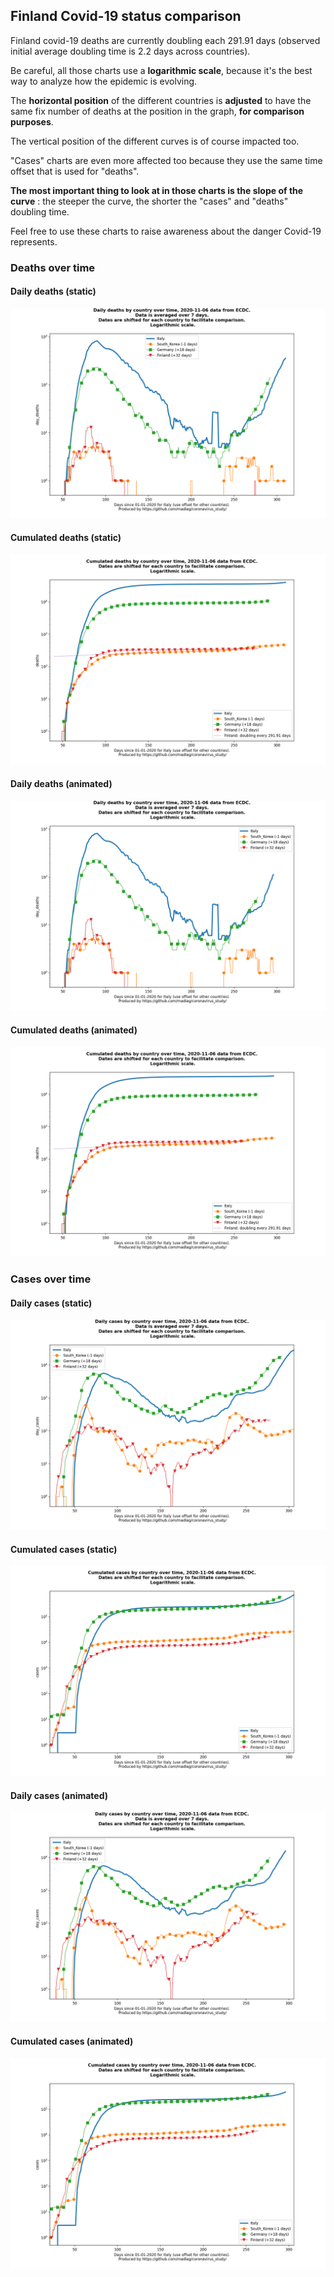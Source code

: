 ## Finland Covid-19 status comparison 

Finland covid-19 deaths are currently doubling each 291.91 days (observed initial average doubling time is 2.2 days across countries).



Be careful, all those charts use a **logarithmic scale**, because it's the best way to analyze how the epidemic is evolving.
 
The **horizontal position** of the different countries is **adjusted** to have the same fix number of deaths at the position in the graph, **for comparison purposes**.

The vertical position of the different curves is of course impacted too.

"Cases" charts are even more affected too because they use the same time offset that is used for "deaths".

**The most important thing to look at in those charts is the slope of the curve** : the steeper the curve, the shorter the "cases" and "deaths" doubling time.

Feel free to use these charts to raise awareness about the danger Covid-19 represents. 


 
### Deaths over time
 
#### Daily deaths (static)
![Finland covid-19 daily deaths static chart](https://raw.githubusercontent.com/madlag/coronavirus_study/master/notebooks/graphs/2020-11-06/countries/Finland/2020-11-06_Finland_day_deaths.png "Finland covid-19 day_deaths static chart")   
 
#### Cumulated deaths (static)
![Finland covid-19 cumulated deaths static chart](https://raw.githubusercontent.com/madlag/coronavirus_study/master/notebooks/graphs/2020-11-06/countries/Finland/2020-11-06_Finland_deaths.png "Finland covid-19 deaths static chart")   
 
#### Daily deaths (animated)
![Finland covid-19 daily deaths animated chart](https://raw.githubusercontent.com/madlag/coronavirus_study/master/notebooks/graphs/2020-11-06/countries/Finland/2020-11-06_Finland_day_deaths.gif "Finland covid-19 day_deaths animated chart")   
 
#### Cumulated deaths (animated)
![Finland covid-19 cumulated deaths animated chart](https://raw.githubusercontent.com/madlag/coronavirus_study/master/notebooks/graphs/2020-11-06/countries/Finland/2020-11-06_Finland_deaths.gif "Finland covid-19 deaths animated chart")   

 
### Cases over time
 
#### Daily cases (static)
![Finland covid-19 daily cases static chart](https://raw.githubusercontent.com/madlag/coronavirus_study/master/notebooks/graphs/2020-11-06/countries/Finland/2020-11-06_Finland_day_cases.png "Finland covid-19 day_cases static chart")   
 
#### Cumulated cases (static)
![Finland covid-19 cumulated cases static chart](https://raw.githubusercontent.com/madlag/coronavirus_study/master/notebooks/graphs/2020-11-06/countries/Finland/2020-11-06_Finland_cases.png "Finland covid-19 cases static chart")   
 
#### Daily cases (animated)
![Finland covid-19 daily cases animated chart](https://raw.githubusercontent.com/madlag/coronavirus_study/master/notebooks/graphs/2020-11-06/countries/Finland/2020-11-06_Finland_day_cases.gif "Finland covid-19 day_cases animated chart")   
 
#### Cumulated cases (animated)
![Finland covid-19 cumulated cases animated chart](https://raw.githubusercontent.com/madlag/coronavirus_study/master/notebooks/graphs/2020-11-06/countries/Finland/2020-11-06_Finland_cases.gif "Finland covid-19 cases animated chart")   

